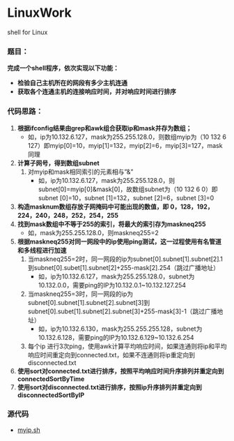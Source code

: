 # LinuxWork
 shell for Linux

### 题目：

**完成一个shell程序，依次实现以下功能：**

* **检验自己主机所在的网段有多少主机连通**
* **获取各个连通主机的连接响应时间，并对响应时间进行排序**

### **代码思路：**

1.	**根据ifconfig结果由grep和awk组合获取ip和mask并存为数组；**
	*	如，ip为10.132.6.127，mask为255.255.128.0，则数组myip为（10 132 6 127）即myip[0]=10，myip[1]=132，myip[2]=6，myip[3]=127，mask同理
2.	**计算子网号，得到数组subnet**
	1.	对myip和mask相同索引的元素相与”&”
	    * 如，ip为10.132.6.127，mask为255.255.128.0，则subnet[0]=myip[0]&mask[0]，故数组subnet为（10 132 6 0）即subnet [0]=10，subnet [1]=132，subnet [2]=6，subnet [3]=0
3.	**构造masknum数组存放子网掩码中可能出现的数值，即 0，128，192，224，240，248，252，254，255**
4.	**找到mask数组中不等于255的索引，将最大的索引存为maskneq255**
    *  如，mask为255.255.128.0，则maskneq255=2
5.	**根据maskneq255对同一网段中的ip使用ping测试，这一过程使用有名管道和多线程进行加速**
	1.	当maskneq255=2时，同一网段的ip为subnet[0].subnet[1].subnet[2].1到subnet[0].subet[1].subnet[2]+255-mask[2].254（跳过广播地址）
	    * 如，ip为10.132.6.127，mask为255.255.128.0，subnet为10.132.0.0，需要ping的IP为10.132.0.1~10.132.127.254
    2.	当maskneq255=3时，同一网段的ip为subnet[0].subnet[1].subnet[2].subnet[3]到subnet[0].subet[1].subnet[2].subnet[3]+255-mask[3]-1（跳过广播地址）
	    * 如，ip为10.132.6.130，mask为255.255.255.128，subnet为10.132.6.128，需要ping的IP为10.132.6.129~10.132.6.254
    3. 每个ip 进行3次ping，使用awk计算平均响应时间，如果连通则将ip和平均响应时间重定向到connected.txt，如果不连通则将ip重定向到disconnected.txt
6.	**使用sort对connected.txt进行排序，按照平均响应时间升序排列并重定向到connectedSortByTime**
7.	**使用sort对disconnected.txt进行排序，按照ip升序排列并重定向到disconnectedSortByIP**

### 源代码
* [myip.sh](/myip.sh)
